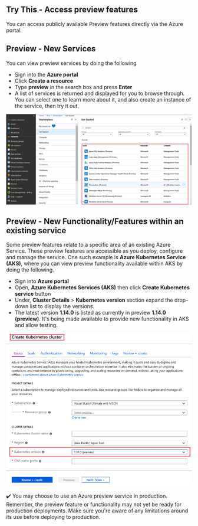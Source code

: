 ## Try This - Access preview features

You can access publicly available Preview features directly via the Azure portal. 

## Preview - New Services

You can view preview services by doing the following

+ Sign into the **Azure portal**
+ Click **Create a resource**
+ Type **preview** in the search box and press **Enter**
+ A list of services is returned and displayed for you to browse through. You can select one to learn more about it, and also create an instance of the service, then try it out.

![Screenshot of the Azure portal with a list of Azure preview services displaying and highlighted.](../media/previewfeature1.png)

## Preview - New Functionality/Features within an existing service

Some preview features relate to a specific area of an existing Azure Service. These preview features are accessible as you deploy, configure and manage the service. One such example is **Azure Kubernetes Service (AKS)**, where you can view preview functionality available within AKS by doing the following.


+ Sign into **Azure portal**
+ Open, **Azure Kubernetes Services (AKS)** then click **Create Kubernetes service** button 
+ Under, **Cluster Details** > **Kubernetes version** section expand the drop-down list to display the versions.
+ The latest version **1.14.0** is listed as currently in preview **1.14.0 (preview)**. It's being made available to provide new functionality in AKS and allow testing.

![Screenshot of Create Kubernetes cluster with the cluster version 1.14.0 displaying and highlighted. ](../media/previewfeature2.png)

✔️ You may choose to use an Azure preview service in production. Remember, the preview feature or functionality may not yet be ready for production deployments. Make sure you're aware of any limitations around its use before deploying to production.
